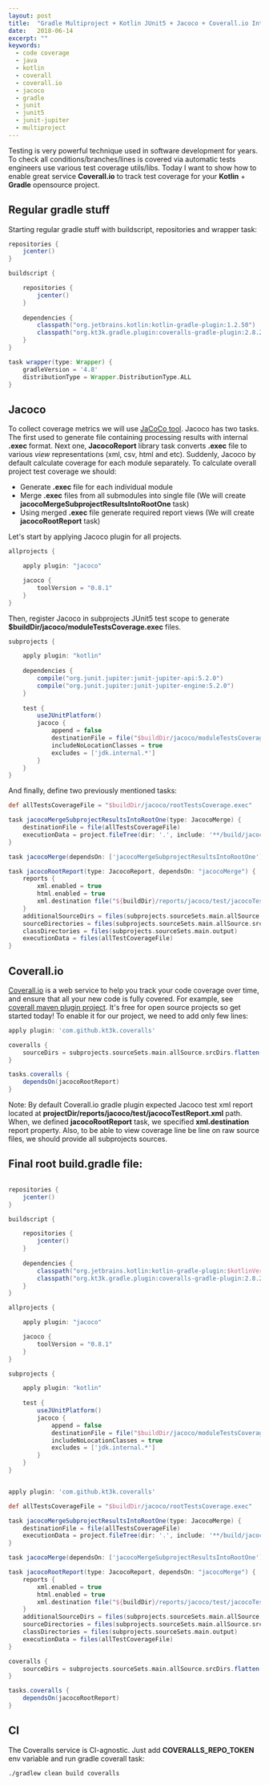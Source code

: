 ```yaml
---
layout: post
title:  "Gradle Multiproject + Kotlin JUnit5 + Jacoco + Coverall.io Integration"
date:   2018-06-14
excerpt: ""
keywords:
  - code coverage
  - java
  - kotlin
  - coverall
  - coverall.io
  - jacoco
  - gradle
  - junit
  - junit5
  - junit-jupiter
  - multiproject
---
```


 Testing is very powerful technique used in software development for years. To check all conditions/branches/lines is 
covered via automatic tests engineers use various test coverage utils/libs. Today I want to show how to enable great
service **Coverall.io** to track test coverage for your **Kotlin** + **Gradle** opensource project.

## Regular gradle stuff
Starting regular gradle stuff with buildscript, repositories and wrapper task:

```gradle
repositories {
    jcenter()
}

buildscript {

    repositories {
        jcenter()
    }
    
    dependencies {
        classpath("org.jetbrains.kotlin:kotlin-gradle-plugin:1.2.50")
        classpath("org.kt3k.gradle.plugin:coveralls-gradle-plugin:2.8.2")
    }
}

task wrapper(type: Wrapper) {
    gradleVersion = '4.8'
    distributionType = Wrapper.DistributionType.ALL
}
```


## Jacoco

 To collect coverage metrics we will use [JaCoCo tool](https://www.eclemma.org/jacoco/). Jacoco has two tasks. The first
used to generate file containing processing results with internal **.exec** format. Next one, **JacocoReport** 
library task converts **.exec** file to various *view* representations (xml, csv, html and etc). Suddenly, Jacoco by
default calculate coverage for each module separately. To calculate overall project test coverage we should:

* Generate **.exec** file for each individual module    
* Merge **.exec** files from all submodules into single file (We will create **jacocoMergeSubprojectResultsIntoRootOne** task)
* Using merged **.exec** file generate required report views (We will create **jacocoRootReport** task)

Let's start by applying Jacoco plugin for all projects. 

```gradle
allprojects {

    apply plugin: "jacoco"

    jacoco {
        toolVersion = "0.8.1"
    }
}
```

Then, register Jacoco in subprojects JUnit5 test scope to generate **$buildDir/jacoco/moduleTestsCoverage.exec** files.
```gradle
subprojects {

    apply plugin: "kotlin"
    
    dependencies {
        compile("org.junit.jupiter:junit-jupiter-api:5.2.0")
        compile("org.junit.jupiter:junit-jupiter-engine:5.2.0")
    }
    
    test {
        useJUnitPlatform()
        jacoco {
            append = false
            destinationFile = file("$buildDir/jacoco/moduleTestsCoverage.exec")
            includeNoLocationClasses = true
            excludes = ['jdk.internal.*']
        }
    }
}
```

And finally, define two previously mentioned tasks:
```gradle
def allTestsCoverageFile = "$buildDir/jacoco/rootTestsCoverage.exec"

task jacocoMergeSubprojectResultsIntoRootOne(type: JacocoMerge) {
    destinationFile = file(allTestsCoverageFile)
    executionData = project.fileTree(dir: '.', include: '**/build/jacoco/moduleTestsCoverage.exec')
}

task jacocoMerge(dependsOn: ['jacocoMergeSubprojectResultsIntoRootOne'])

task jacocoRootReport(type: JacocoReport, dependsOn: "jacocoMerge") {
    reports {
        xml.enabled = true
        html.enabled = true
        xml.destination file("${buildDir}/reports/jacoco/test/jacocoTestReport.xml")
    }
    additionalSourceDirs = files(subprojects.sourceSets.main.allSource.srcDirs)
    sourceDirectories = files(subprojects.sourceSets.main.allSource.srcDirs)
    classDirectories = files(subprojects.sourceSets.main.output)
    executionData = files(allTestCoverageFile)
}
```

## Coverall.io
 
 [Coverall.io](https://coveralls.io/) is a web service to help you track your code coverage over time, and ensure that 
all your new code is fully covered. For example, see [coverall maven plugin project](https://coveralls.io/github/trautonen/coveralls-maven-plugin).
It's free for open source projects so get started today! To enable it for our project, we need to add only few lines:
```gradle
apply plugin: 'com.github.kt3k.coveralls'

coveralls {
    sourceDirs = subprojects.sourceSets.main.allSource.srcDirs.flatten()
}

tasks.coveralls {
    dependsOn(jacocoRootReport)
}
```

 Note: By default Coverall.io gradle plugin expected Jacoco test xml report located at
**projectDir/reports/jacoco/test/jacocoTestReport.xml** path. When, we defined **jacocoRootReport** task, we specified 
**xml.destination** report property. Also, to be able to view coverage line be line on raw source files, we should 
provide all subprojects sources.
 
## Final root build.gradle file:
```gradle

repositories {
    jcenter()
}

buildscript {

    repositories {
        jcenter()
    }
    
    dependencies {
        classpath("org.jetbrains.kotlin:kotlin-gradle-plugin:$kotlinVersion")
        classpath("org.kt3k.gradle.plugin:coveralls-gradle-plugin:2.8.2")
    }
}

allprojects {

    apply plugin: "jacoco"

    jacoco {
        toolVersion = "0.8.1"
    }
}

subprojects {

    apply plugin: "kotlin"
    
    test {
        useJUnitPlatform()
        jacoco {
            append = false
            destinationFile = file("$buildDir/jacoco/moduleTestsCoverage.exec")
            includeNoLocationClasses = true
            excludes = ['jdk.internal.*']
        }
    }
}


apply plugin: 'com.github.kt3k.coveralls'

def allTestsCoverageFile = "$buildDir/jacoco/rootTestsCoverage.exec"

task jacocoMergeSubprojectResultsIntoRootOne(type: JacocoMerge) {
    destinationFile = file(allTestsCoverageFile)
    executionData = project.fileTree(dir: '.', include: '**/build/jacoco/moduleTestsCoverage.exec')
}

task jacocoMerge(dependsOn: ['jacocoMergeSubprojectResultsIntoRootOne'])

task jacocoRootReport(type: JacocoReport, dependsOn: "jacocoMerge") {
    reports {
        xml.enabled = true
        html.enabled = true
        xml.destination file("${buildDir}/reports/jacoco/test/jacocoTestReport.xml")
    }
    additionalSourceDirs = files(subprojects.sourceSets.main.allSource.srcDirs)
    sourceDirectories = files(subprojects.sourceSets.main.allSource.srcDirs)
    classDirectories = files(subprojects.sourceSets.main.output)
    executionData = files(allTestCoverageFile)
}

coveralls {
    sourceDirs = subprojects.sourceSets.main.allSource.srcDirs.flatten()
}

tasks.coveralls {
    dependsOn(jacocoRootReport)
}

```


## CI
 The Coveralls service is CI-agnostic. Just add **COVERALLS_REPO_TOKEN** env variable and run
gradle coverall task:
 
```bash
./gradlew clean build coveralls
``` 


